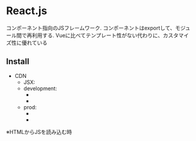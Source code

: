 
# React.js

コンポーネント指向のJSフレームワーク.
コンポーネントはexportして、モジュール間で再利用する.
Vueに比べてテンプレート性がない代わりに、カスタマイズ性に優れている

## Install

- CDN
  - JSX: <script src="https://unpkg.com/babel-standalone@6/babel.min.js"></script>
  - development: 
    - <script src="https://unpkg.com/react@17/umd/react.development.js" crossorigin></script>
    - <script src="https://unpkg.com/react-dom@17/umd/react-dom.development.js" crossorigin></script>
  - prod: 
    - <script crossorigin src="https://unpkg.com/react@17/umd/react.production.min.js"></script>
    - <script crossorigin src="https://unpkg.com/react-dom@17/umd/react-dom.production.min.js"></script>
※HTMLからJSを読み込む時<script type="text/babel">とすること

- npm
  - npm init -y
  - npm install babel-cli@6 babel-preset-react-app@3
  - npx babel --watch src --out-dir . --presets react-app/prod

## JSX(JS extension)記法

- JSXはReactObjectのメソッドである(React.createElement()と等価)
- render()の第一引数は単一タグで記載する必要がある(divタグで囲う)
- class属性はclassName属性に置換(classが予約語のため)
- 閉じタグ無しはスラッシュ要 ex: <hr />
- 変数や関数は{}で囲う
- JSXはcamelCaseで記述
- ReactDOM.render(JSX)で任意のHTMLidに挿入
- HTML内に挿入する場所をcontainerと呼ぶ

以下は等価であり、Babelでトランスコンパイルしている

```js
// JSX
const element = (
  <h1 className="greeting">
    Hello, world!
  </h1>
);

// React Object
const element = React.createElement(
  'h1',
  {className: 'greeting'},
  'Hello, world!'
);
```

## 組み込みObject

- React: {
    props: {
      Component,
      PureComponent,
    },
    methods: {
      createElement(),
      createFactory(),
    }
}
- ReactDOM: {
    methods: {
      render(),
      hydrate(),
      unmountComponentAtNode(),
      findDOMNode(),
      createPortal(),
    }
}

## React Component

ReactDOM内で再利用可能な部品群。function Componentとclass Componentがある。
※先頭は大文字にする必要がある

- Componentは分割せよ
- Component(props)において、propsの戻り値を変えてはいけない(pure)
- return ()で戻り値を設定しないと、undefinedになるので注意

```js
// function Component
function Welcome(props) {
  return <h1>Hello, {props.name}</h1>;
}

// class Component
class Welcome extends React.Component {
  render() { // 絶対に必要なメソッド
    return <h1>Hello, {this.props.name}</h1>;
  }
}
```

以下のようにして、いくらでも再利用可能

```js
function Welcome(props) {
  return <h1>Hello, {props.name}</h1>;
}

function MultiWelcome() {
  return (
    <div>
      <Welcome name="taro" />
      <Welcome name="jiro" />
      <Welcome name="hanako" />
    </div>
  )
}

ReactDOM.render(
  <MultiWelcome />,
  document.getElementById('root')
);
```


### Component state(Class Component)

function Componentにstateを付与して、class Componentにすることで変数を永続化させる

1. React.Componentクラスを継承したClassを作成する
2. render()メソッドを挟む
3. propsをthis.propsとして参照する
4. this.propsをthis.stateに書き換えある
5. constructor(props)を追加する.
6. super(props)で親クラスにpropsを渡す
7. <Component />のプロパティを削除する

- this.stateはComponent(Instance)内のlocal変数である
- propsやstateは単方向バインディングだから、子コンポーネントにしか影響を与えない

以下ではまだclass Componentは完成しません

```js
// function Component
function Clock(props) {
  return (
    <div>
      <h1>Hello, world</h1>
      <h2>It is {props.date.toLocaleTimeString()}</h2>
    </div>
  );
}

function tick() {
  ReactDOM.render(
    <Clock date={new Date()} />,
    document.getElementById('root')
  );
}

setInterval(tick, 1000);

// class Component v1
class Clock extends React.Component {
  render() { // renderは必須
    return (
      <div>
        <h1>Hello, world</h1>
        <h2>It is {this.props.date.toLocaleTimeString()}</h2>
      </div>
    );
  }
}

// class Component v2
class Clock extends React.Component {
  constructor(props) {
    super(props);
    this.state = {date: new Date()}; // 初期値
  }

  render() {
    return (
      <div>
        <h1>Hello, world</h1>
        <h2>It is {this.state.date.toLocaleTimeString()}</h2>
      </div>
    )
  }
}

ReactDOM.render(
  <Clock />,
  document.getElementById('root')
);
```

### Life Cycle Method

Componentがmountあるいはunmountされた時に呼び出すメソッド. Componentのメモリリークに影響する

※setState()を利用せず、直接this.stateを変更すると再度render()されない

```js
class Clock extends React.Component {
  constructor(props) {
    super(props);
    this.state = {date: new Date()}; // 初期化
  }

  componentDidMount() { // mount
    this.timerID = setInterval(
      () => this.tick(),
      1000
    );
  }

  componentWillUnmount() { // unmount
    clearInterval(this.timerID);
  }

  tick() {
    this.setState({ // this.stateを変えて再度render()
      date: new Date()
    });
  }

  render() {
    return (
      <div>
        <h1>Hello, world!</h1>
        <h2>It is {this.state.date.toLocaleTimeString()}.</h2>
      </div>
    );
  }
}

ReactDOM.render(
  <Clock />,
  document.getElementById('root')
);
```

## Event Handler

イベントハンドラの記法は以下のようになる

- 発火させる関数に()を付けない
- attributeはcamelCaseで表記
- 明示的にe.preventDefault()を記述する必要がある

```html
<!-- 生HTML -->
<button onclick="someFunc()">
  some func button
</button>

<!-- React -->
<button onClick={someFunc}>
  some func button
</button>
```

### How to bind

ReactではaddEventListenerを設定しない. 代わりに.bind(this)によってコンポーネントをHTML要素にbindさせる必要がある

コンポーネントメソッドはHTMLイベントにbindさせる記法は以下のように3通りある

1. constructor内でbind
2. イベントメソッドのアロー関数化
3. HTMLイベント要素内でのアロー関数化(非推奨)

```js
class Toggle extends React.Component {
  constructor(props) {
    super(props);
    this.state = {isToggleOn: true};

    // directory bind pattern
    // this.handleClick = this.handleClick.bind(this);
  }

  // handleClick = () => { // arrow func pattern
  handleClick() {
    this.setState(prevState => ({
      isToggleOn: !prevState.isToggleOn
    }));
  }

  render() {
    return (
      // <button onClick={() => this.handleClick()}> // arrow func
      <button onClick={this.handleClick}>
        {this.state.isToggleOn ? 'ON': 'OFF'}
      </button>
    )
  }
}
```

### イベントハンドラへの引数の渡し方

1. 直接bindを書く(thisが要る)
2. アロー関数としてevent変数を渡す(event変数が要る)

```html
<button onClick={this.eventHandler.bind(this, arg)}>Send arg</button>
<button onClick={(e) => this.eventHandler(arg, e)}>Send arg</button>
```

## 制御フロー

### if, else

vueでいう<v-if>, <v-else>のようなdirectiveはなく、JavaScriptの仕様を極力活用した実装方法を取る

Componentをcondition(true / false)によって使い分けるもっとも基本的な方法, すなわち親コンポーネントでラップする方法を以下に記す

```js
function True() {
  return <h2>this is true</h2>;
}

function False() {
  return <h2>this is false</h2>;
}

function Wrap(props) {
  const condition = props.condition;
  if (condition) {
    return <True />;
  } else {
    return <False />;
  }
}

ReactDOM.render(
  <Wrap condition={false} />,
  document.getElementById('root')
);
```

### class Componentでの条件分岐

function Componentと違って, conditionとComponentも変数化させる

```js
class LoginControl extends React.Component {
  constructor(props) {
    super(props);
    // HTML発火要素にbind
    this.handleLoginClick = this.handleLoginClick.bind(this);
    this.handleLogoutClick = this.handleLogoutClick.bind(this);
    // stateのinitialize
    this.state = {isLoggedIn: false};
  }

  handleLoginClick() {
    this.setState({isLoggedIn: true});
  }

  handleLogoutClick() {
    this.setState({isLoggedIn: false});
  }

  render() {
    const isLoggedIn = this.state.isLoggedIn;
    // Componentの変数化
    let button;
    if (isLoggedIn) {
      button = <LogoutButton onClick={this.handleLogoutClick} />;
    } else {
      button = <LoginButton onClick={this.handleLoginClick} />;
    }

    return (
      <div>
        <Greeting isLoggedIn={isLoggedIn} />
        {button}
      </div>
    );
  }
}

ReactDOM.render(
  <LoginControl />,
  document.getElementById('root')
);
```

### 論理演算子を用いた表現

```js
function Mailbox(props) {
  const unreadMessages = props.unreadMessages;
  return (
    <div>
      <h1>Hello</h1>
      {unreadMessages.length > 0 && // if (unreadMessages)
        <h2>you have {unreadMessages.length} unread messages</h2>
      }
    </div>
  );
}
```

### for

iterableの操作にはmap()を用いる. map(e => <div>JSX</div>)という風に記述する

```js
function NumberList(props) {
  const numbers = props.numbers;
  const listItems = numbers.map(number =>
  <li>{number}</li>
  );

  return (
    <ul>{listItems}</ul>
  );
}

const numbers = [1,2,3,4,5];
ReactDOM.render(
  <NumberList numbers={numbers} />,
  document.getElementById('root')
);
```

### list key

list要素を識別するために用いられる. 識別用途なので、keyは一意に決まるIDが良いとされる. 一意なIDが無い場合はindexを用いることもあるが非推奨である. list作成時にkeyを設定しないとWarningがでる

- keyはmapのアロー関数の戻り値に設定する

```js
const todoItems = todos.map(todo =>
  <li key={todo.id}>
    {todo.text}
  </li>
);

// index
const todoItems = todos.map((todo, index) =>
  <li key={index}>
    {todo.text}
  </li>
);
```

## Form(controlled Component)

<form>内のinput要素をすべてstateにbindさせる. stateとinputをbindさせるために全てにイベントハンドラを記述する必要がある. formに関しては[Formik](https://formik.org/)という依存ライブラリも選択肢の一つである

- inputのvalueは.target.valueで参照可能

```js
class NameForm extends React.Component {
  constructor(props) {
    super(props);
    this.state = {value: ''};

    this.handleChange = this.handleChange.bind(this);
    this.handleSubmit = this.handleSubmit.bind(this);
  }

  handleChange(event) {
    this.setState({value: event.target.value});
  }

  handleSubmit(event) {
    alert('A name was submitted: ' + this.state.value);
    event.preventDefault();
  }

  render() {
    return (
      <form onSubmit={this.handleSubmit}>
        <label>
          Name:
          <input type="text" value={this.state.value} onChange={this.handleChange} />
        </label>
        <input type="submit" value="Submit" />
      </form>
    );
  }
}

ReactDOM.render(
  <NameForm />,
  document.getElementById('root')
)
```

### <textarea>

```js
class EssayForm extends React.Component {
  ...

  render() {
    return (
      <form onSubmit={this.handleSubmit}>
        <label>
          Essay:
          <textarea value={this.state.value} onChange={this.handleChange} />
        </label>
        <input type="submit" value="Submit" />
      </form>
    );
  }
}
```

### <select>

```js
class EssayForm extends React.Component {
  ...

  render() {
    return (
      <form onSubmit={this.handleSubmit}>
        <label>
          Pick your favorite flavor:
          <select value={this.state.value} onChange={this.handleChange}>
            <option value="grapefruit">Grapefruit</option>
            <option value="lime">Lime</option>
            <option value="coconut">Coconut</option>
            <option value="mango">Mango</option>
          </select>
        </label>
        <input type="submit" value="Submit" />
      </form>
    );
  }
}
```

## stateの祖先共有(lift up)

親子コンポーネントの親にstateを設定し、stateを子の兄弟間で共有する. 子の変数はpropsとし親からstateを受け取れるようにする


## Composition



